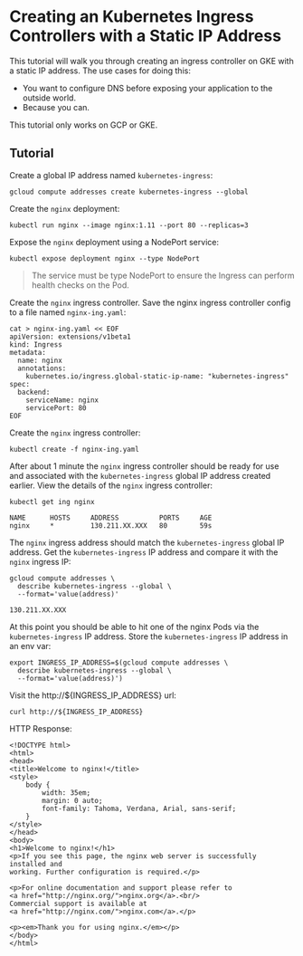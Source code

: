 # Creating an Kubernetes Ingress Controllers with a Static IP Address

This tutorial will walk you through creating an ingress controller on GKE with a static IP address. The use cases for doing this:

* You want to configure DNS before exposing your application to the outside world.
* Because you can.

This tutorial only works on GCP or GKE.

## Tutorial

Create a global IP address named `kubernetes-ingress`:

```
gcloud compute addresses create kubernetes-ingress --global
```

Create the `nginx` deployment:

```
kubectl run nginx --image nginx:1.11 --port 80 --replicas=3
```

Expose the `nginx` deployment using a NodePort service:

```
kubectl expose deployment nginx --type NodePort
```

> The service must be type NodePort to ensure the Ingress can perform health checks on the Pod.

Create the `nginx` ingress controller. Save the nginx ingress controller config to a file named `nginx-ing.yaml`:

```
cat > nginx-ing.yaml << EOF
apiVersion: extensions/v1beta1
kind: Ingress
metadata:
  name: nginx
  annotations:
    kubernetes.io/ingress.global-static-ip-name: "kubernetes-ingress"
spec:
  backend:
    serviceName: nginx
    servicePort: 80
EOF
```

Create the `nginx` ingress controller:

```
kubectl create -f nginx-ing.yaml
```

After about 1 minute the `nginx` ingress controller should be ready for use and associated with the `kubernetes-ingress` global IP address created earlier. View the details of the `nginx` ingress controller:

```
kubectl get ing nginx
```
```
NAME      HOSTS     ADDRESS          PORTS     AGE
nginx     *         130.211.XX.XXX   80        59s
```

The `nginx` ingress address should match the `kubernetes-ingress` global IP address. Get the `kubernetes-ingress` IP address and compare it with the `nginx` ingress IP:

```
gcloud compute addresses \
  describe kubernetes-ingress --global \
  --format='value(address)'
```

```
130.211.XX.XXX
```

At this point you should be able to hit one of the nginx Pods via the `kubernetes-ingress` IP address. Store the `kubernetes-ingress` IP address in an env var:

```
export INGRESS_IP_ADDRESS=$(gcloud compute addresses \
  describe kubernetes-ingress --global \
  --format='value(address)')
```

Visit the http://${INGRESS_IP_ADDRESS} url:

```
curl http://${INGRESS_IP_ADDRESS}
```

HTTP Response:

```
<!DOCTYPE html>
<html>
<head>
<title>Welcome to nginx!</title>
<style>
    body {
        width: 35em;
        margin: 0 auto;
        font-family: Tahoma, Verdana, Arial, sans-serif;
    }
</style>
</head>
<body>
<h1>Welcome to nginx!</h1>
<p>If you see this page, the nginx web server is successfully installed and
working. Further configuration is required.</p>

<p>For online documentation and support please refer to
<a href="http://nginx.org/">nginx.org</a>.<br/>
Commercial support is available at
<a href="http://nginx.com/">nginx.com</a>.</p>

<p><em>Thank you for using nginx.</em></p>
</body>
</html>
```
